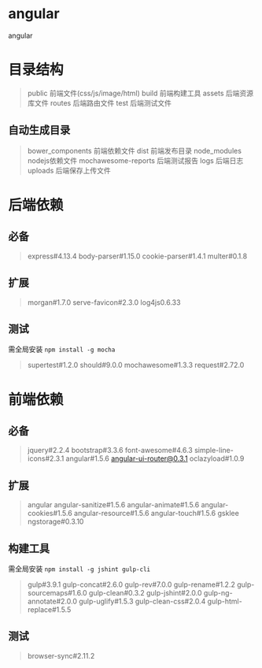 # angular
angular

# 目录结构
> public 前端文件(css/js/image/html)
> build 前端构建工具
> assets 后端资源库文件
> routes 后端路由文件
> test 后端测试文件
 
## 自动生成目录
> bower_components 前端依赖文件
> dist 前端发布目录
> node_modules nodejs依赖文件
> mochawesome-reports 后端测试报告
> logs 后端日志
> uploads 后端保存上传文件


# 后端依赖

## 必备

> express#4.13.4
> body-parser#1.15.0
> cookie-parser#1.4.1
> multer#0.1.8

## 扩展

> morgan#1.7.0
> serve-favicon#2.3.0
> log4js0.6.33

## 测试
需全局安装 `npm install -g mocha` <br>

> supertest#1.2.0
> should#9.0.0
> mochawesome#1.3.3
> request#2.72.0

# 前端依赖

## 必备

> jquery#2.2.4
> bootstrap#3.3.6
> font-awesome#4.6.3
> simple-line-icons#2.3.1
> angular#1.5.6
> angular-ui-router@0.3.1
> oclazyload#1.0.9

## 扩展

> angular
>   angular-sanitize#1.5.6
>   angular-animate#1.5.6
>   angular-cookies#1.5.6
>   angular-resource#1.5.6
>   angular-touch#1.5.6
> gsklee
>   ngstorage#0.3.10

## 构建工具
需全局安装 `npm install -g jshint gulp-cli` <br>

> gulp#3.9.1
> gulp-concat#2.6.0
> gulp-rev#7.0.0
> gulp-rename#1.2.2
> gulp-sourcemaps#1.6.0
> gulp-clean#0.3.2
> gulp-jshint#2.0.0
> gulp-ng-annotate#2.0.0
> gulp-uglify#1.5.3
> gulp-clean-css#2.0.4
> gulp-html-replace#1.5.5

## 测试

> browser-sync#2.11.2


